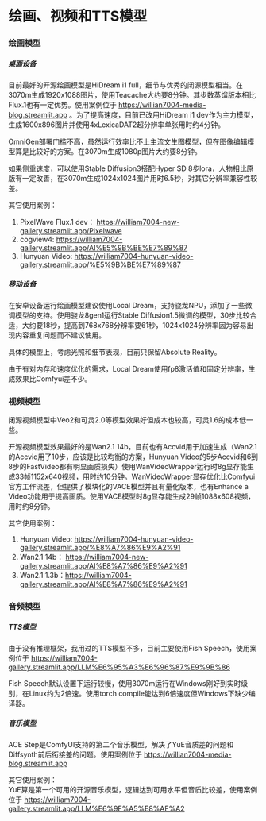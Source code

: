 # 绘画、视频和TTS模型

### 绘画模型

##### 桌面设备

目前最好的开源绘画模型是HiDream i1 full，细节与优秀的闭源模型相当。在3070m生成1920x1088图片，使用Teacache大约要8分钟。其步数蒸馏版本相比Flux.1也有一定优势。使用案例位于 https://willian7004-media-blog.streamlit.app 。为了提高速度，目前已改用HiDream i1 dev作为主力模型，生成1600x896图片并使用4xLexicaDAT2超分辨率单张用时约4分钟。

OmniGen部署门槛不高，虽然运行效率比不上主流文生图模型，但在图像编辑模型算是比较好的方案。在3070m生成1080p图片大约要8分钟。

如果侧重速度，可以使用Stable Diffusion3搭配Hyper SD 8步lora，人物相比原版有一定改善，在3070m生成1024x1024图片用时6.5秒，对其它分辨率兼容性较差。

其它使用案例：
1. PixelWave Flux.1 dev： https://william7004-new-gallery.streamlit.app/Pixelwave
2. cogview4: https://william7004-gallery.streamlit.app/AI%E5%9B%BE%E7%89%87
3. Hunyuan Video:  https://william7004-hunyuan-video-gallery.streamlit.app/%E5%9B%BE%E7%89%87

##### 移动设备

在安卓设备运行绘画模型建议使用Local Dream，支持骁龙NPU，添加了一些微调模型的支持。使用骁龙8gen1运行Stable Diffusion1.5微调的模型，30步比较合适，大约要18秒，提高到768x768分辨率要61秒，1024x1024分辨率因为容易出现内容重复问题而不建议使用。

具体的模型上，考虑光照和细节表现，目前只保留Absolute Reality。

由于有对内存和速度优化的需求，Local Dream使用fp8激活值和固定分辨率，生成效果比Comfyui差不少。

### 视频模型

闭源视频模型中Veo2和可灵2.0等模型效果好但成本也较高，可灵1.6的成本低一些。

开源视频模型效果最好的是Wan2.1 14b，目前也有Accvid用于加速生成（Wan2.1的Accvid用了10步，应该是比较均衡的方案，Hunyuan Video的5步Accvid和6到8步的FastVideo都有明显画质损失）使用WanVideoWrapper运行时8g显存能生成33帧1152x640视频，用时约10分钟。WanVideoWrapper显存优化比Comfyui官方工作流差，但提供了模块化的VACE模型并且有量化版本，也有Enhance a Video功能用于提高画质。使用VACE模型时8g显存能生成29帧1088x608视频，用时约8分钟。

其它使用案例：
1. Hunyuan Video:  https://william7004-hunyuan-video-gallery.streamlit.app/%E8%A7%86%E9%A2%91
2. Wan2.1 14b： https://william7004-new-gallery.streamlit.app/AI%E8%A7%86%E9%A2%91
3. Wan2.1 1.3b：https://william7004-gallery.streamlit.app/AI%E8%A7%86%E9%A2%91 

### 音频模型

##### TTS模型

由于没有推理框架，我用过的TTS模型不多，目前主要使用Fish Speech，使用案例位于 https://william7004-gallery.streamlit.app/LLM%E6%95%A3%E6%96%87%E9%9B%86

Fish Speech默认设置下运行较慢，使用3070m运行在Windows刚好到实时级别，在Linux约为2倍速。使用torch compile能达到6倍速度但Windows下缺少编译器。

##### 音乐模型

ACE Step是ComfyUI支持的第二个音乐模型，解决了YuE音质差的问题和Diffsynth前后衔接差的问题。使用案例位于 https://willian7004-media-blog.streamlit.app

其它使用案例：\
YuE算是第一个可用的开源音乐模型，逻辑达到可用水平但音质比较差，使用案例位于 https://william7004-gallery.streamlit.app/LLM%E6%9F%A5%E8%AF%A2 